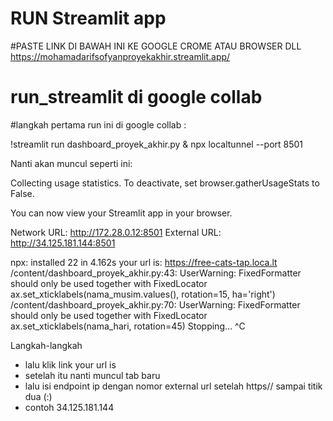 # RUN Streamlit app

#PASTE LINK DI BAWAH INI KE GOOGLE CROME ATAU BROWSER DLL
https://mohamadarifsofyanproyekakhir.streamlit.app/



# run_streamlit di google collab
#langkah pertama run ini di google collab :

!streamlit run dashboard_proyek_akhir.py & npx localtunnel --port 8501

Nanti akan muncul seperti ini:

Collecting usage statistics. To deactivate, set browser.gatherUsageStats to False.


  You can now view your Streamlit app in your browser.

  Network URL: http://172.28.0.12:8501
  External URL: http://34.125.181.144:8501

npx: installed 22 in 4.162s
your url is: https://free-cats-tap.loca.lt
/content/dashboard_proyek_akhir.py:43: UserWarning: FixedFormatter should only be used together with FixedLocator
  ax.set_xticklabels(nama_musim.values(), rotation=15, ha='right')
/content/dashboard_proyek_akhir.py:70: UserWarning: FixedFormatter should only be used together with FixedLocator
  ax.set_xticklabels(nama_hari, rotation=45)
  Stopping...
^C

Langkah-langkah 
- lalu klik link your url is
- setelah itu nanti muncul tab baru
- lalu isi endpoint ip dengan nomor external url setelah https// sampai titik dua (:)
- contoh 34.125.181.144
